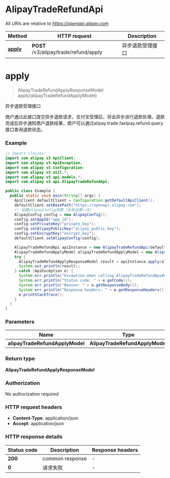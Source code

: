 # AlipayTradeRefundApi

All URIs are relative to *https://openapi.alipay.com*

| Method | HTTP request | Description |
|------------- | ------------- | -------------|
| [**apply**](AlipayTradeRefundApi.md#apply) | **POST** /v3/alipay/trade/refund/apply | 异步退款受理接口 |


<a name="apply"></a>
# **apply**
> AlipayTradeRefundApplyResponseModel apply(alipayTradeRefundApplyModel)

异步退款受理接口

商户通过此接口提交异步退款请求，支付宝受理后，将会异步进行退款处理。退款完成后异步通知商户退款结果，商户可以通过alipay.trade.fastpay.refund.query接口查询退款状态。

### Example
```java
// Import classes:
import com.alipay.v3.ApiClient;
import com.alipay.v3.ApiException;
import com.alipay.v3.Configuration;
import com.alipay.v3.util.*;
import com.alipay.v3.api.models.*;
import com.alipay.v3.api.AlipayTradeRefundApi;

public class Example {
  public static void main(String[] args) {
    ApiClient defaultClient = Configuration.getDefaultApiClient();
    defaultClient.setBasePath("https://openapi.alipay.com");
    // 设置alipayConfig参数（全局设置一次）
    AlipayConfig config = new AlipayConfig();
    config.setAppId("app_id");
    config.setPrivateKey("private_key");
    config.setAlipayPublicKey("alipay_public_key");
    config.setEncryptKey("encrypt_key");
    defaultClient.setAlipayConfig(config);

    AlipayTradeRefundApi apiInstance = new AlipayTradeRefundApi(defaultClient);
    AlipayTradeRefundApplyModel alipayTradeRefundApplyModel = new AlipayTradeRefundApplyModel(); // AlipayTradeRefundApplyModel | 
    try {
      AlipayTradeRefundApplyResponseModel result = apiInstance.apply(alipayTradeRefundApplyModel);
      System.out.println(result);
    } catch (ApiException e) {
      System.err.println("Exception when calling AlipayTradeRefundApi#apply");
      System.err.println("Status code: " + e.getCode());
      System.err.println("Reason: " + e.getResponseBody());
      System.err.println("Response headers: " + e.getResponseHeaders());
      e.printStackTrace();
    }
  }
}
```

### Parameters

| Name | Type | Description  | Notes |
|------------- | ------------- | ------------- | -------------|
| **alipayTradeRefundApplyModel** | **AlipayTradeRefundApplyModel**|  | [optional] |

### Return type

**AlipayTradeRefundApplyResponseModel**

### Authorization

No authorization required

### HTTP request headers

 - **Content-Type**: application/json
 - **Accept**: application/json

### HTTP response details
| Status code | Description | Response headers |
|-------------|-------------|------------------|
| **200** | common response |  -  |
| **0** | 请求失败 |  -  |

